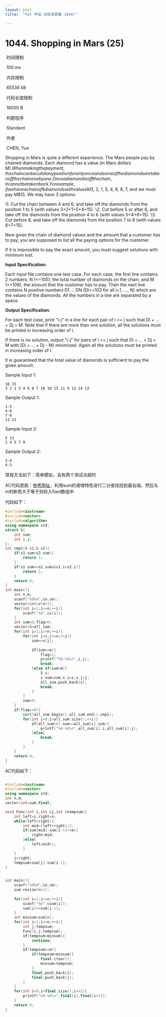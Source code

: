 ```yaml
---
layout: post
title:  "Pat 甲级 训练真题集 1044!"

---
```

# 1044. Shopping in Mars (25)

​    时间限制  

​    100 ms

​    内存限制  

​    65536 kB

​    代码长度限制  

​    16000 B

​      判题程序    

​      Standard    

​      作者    

​      CHEN, Yue

Shopping in Mars is quite a different experience.  The Mars people pay by chained diamonds.  Each diamond has a value (in Mars dollars M$).  When making the payment, the chain can be cut at any position for only once and some of the diamonds are taken off the chain one by one.  Once a diamond is off the chain, it cannot be taken back.  For example, if we have a chain of 8 diamonds with values M$3, 2, 1, 5, 4, 6, 8, 7, and we must pay M$15.  We may have 3 options:

\1. Cut the chain between 4 and 6, and take off the diamonds from the position 1 to 5 (with values 3+2+1+5+4=15).
\2. Cut before 5 or after 6, and take off the diamonds from the position 4 to 6 (with values 5+4+6=15).
\3. Cut before 8, and take off the diamonds from the position 7 to 8 (with values 8+7=15).

Now given the chain of diamond values and the amount that a customer has to pay, you are supposed to list all the paying options for the customer.

If it is impossible to pay the exact amount, you must suggest solutions with minimum lost. 

**Input Specification:**

Each input file contains one test case.  For each case, the first line contains 2 numbers: N (<=105), the total number of diamonds on the chain, and M (<=108), the amount that the customer has to pay.  Then the next line contains N positive numbers D1 ... DN (Di<=103 for all i=1, ..., N) which are the values of the diamonds.  All the numbers in a line are separated by a space.

**Output Specification:**

For each test case, print "i-j" in a line for each pair of i <= j such that Di + ... + Dj = M.  Note that if there are more than one solution, all the solutions must be printed in increasing order of i.

If there is no solution, output "i-j" for pairs of i <= j such that  Di + ... + Dj > M with (Di + ... + Dj - M) minimized.  Again all the solutions must be printed in increasing order of i.

It is guaranteed that the total value of diamonds is sufficient to pay the given amount. 

Sample Input 1:

```
16 15
3 2 1 5 4 6 8 7 16 10 15 11 9 12 14 13

```

Sample Output 1:

```
1-5
4-6
7-8
11-11

```

Sample Input 2:

```
5 13
2 4 5 7 9

```

Sample Output 2:

```
2-4
4-5
```

常规方法如下：简单模拟，会有两个测试点超时

AC代码思路：[参考网址](http://www.liuchuo.net/archives/2939)，利用sum的递增特性进行二分查找找到最右端，然后与m判断若大于等于则存入fianl数组中

代码如下：

```c++
#include<iostream>
#include<vector>
#include<algorithm>
using namespace std;
struct S{
	int sum;
	int i,j;
};
int cmp1(S s1,S s2){
	if(s1.sum<s2.sum){
		return 1;
	}	
	if(s1.sum==s2.sum&&s1.i<s2.i){
		return 1;
	}
	return 0;
}
int main(){
	int n,m;
	scanf("%d%d",&n,&m);
	vector<int>v(n+1);
	for(int i=1;i<=n;++i){
		scanf("%d",&v[i]);
	}
	int sum=0,flag=0;
	vector<S>all_sum;
	for(int i=1;i<=n;++i){
		for(int j=i;j<=n;++j){
			sum+=v[j];
			
			if(sum==m){
				flag=1;
				printf("%d-%d\n",i,j);
				break;
			}else if(sum>m){
				S s;
				s.sum=sum;s.i=i;s.j=j;
				all_sum.push_back(s);
				break;
			}
		}
		sum=0;
	}
	if(flag==0){
		sort(all_sum.begin(),all_sum.end(),cmp1);
		for(int i=0;i<all_sum.size();++i){
			if(all_sum[0].sum==all_sum[i].sum){
				printf("%d-%d\n",all_sum[i].i,all_sum[i].j);
			}else{
				break;
			}
		}
	}
	return 0;
}
```

AC代码如下：

```c++

#include<iostream>
#include<vector>
using namespace std;
int n,m;
vector<int>sum,final;

void Func(int i,int &j,int &tempsum){
	int left=i,right=n;
	while(left<right){
		int mid=(left+right)/2;
		if(sum[mid]-sum[i-1]>=m){
			right=mid;
		}else{
			left=mid+1;
		}
	}
	j=right;
	tempsum=sum[j]-sum[i-1];
}


int main(){
	scanf("%d%d",&n,&m);
	sum.resize(n+1);
	
	for(int i=1;i<=n;++i){
		scanf("%d",&sum[i]);
		sum[i]+=sum[i-1];
	}
	int minsum=sum[n];
	for(int i=1;i<=n;++i){
		int j,tempsum;
		Func(i,j,tempsum);
		if(tempsum>minsum){
			continue;
		}
		if(tempsum>=m){
			if(tempsum<minsum){
				final.clear();
				minsum=tempsum;
			}
			final.push_back(i);
			final.push_back(j);
		}
	}
	for(int i=0;i<final.size();i+=2){
		printf("%d-%d\n",final[i],final[i+1]);
	}
	return 0;
}
```